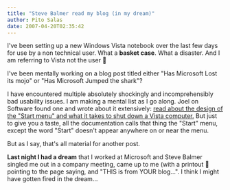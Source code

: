 ```yaml
---
title: "Steve Balmer read my blog (in my dream)"
author: Pito Salas
date: 2007-04-20T02:35:42
---
```




I've been setting up a new Windows Vista notebook over the last few days for
use by a non technical user. What a **basket case**. What a disaster. And I am
referring to Vista not the user 🙂

I've been mentally working on a blog post titled either "Has Microsoft Lost
its mojo" or "Has Microsoft Jumped the shark"?

I have encountered multiple absolutely shockingly and incomprehensibly bad
usability issues. I am making a mental list as I go along. Joel on Software
found one and wrote about it extensively: [read about the design of the "Start
menu" and what it takes to shut down a Vista
computer.](<http://www.joelonsoftware.com/items/2006/11/21.html>) But just to
give you a taste, all the documentation calls that thing the "Start" menu,
except the word "Start" doesn't appear anywhere on or near the menu.

But as I say, that's all material for another post.

**Last night I had a dream** that I worked at Microsoft and Steve Balmer
singled me out in a company meeting, came up to me (with a printout 🙂 pointing
to the page saying, and "THIS is from YOUR blog…". I think I might have gotten
fired in the dream…


